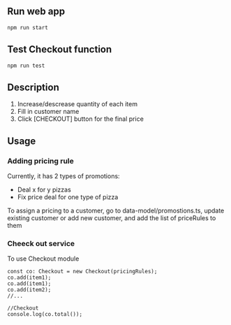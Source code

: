## Run web app
```bash
npm run start
```

## Test Checkout function
```bash
npm run test
```

## Description
1. Increase/descrease quantity of each item
2. Fill in customer name
3. Click [CHECKOUT] button for the final price


## Usage
### Adding pricing rule
Currently, it has 2 types of promotions:
- Deal x for y pizzas
- Fix price deal for one type of pizza

To assign a pricing to a customer, go to data-model/promostions.ts, update existing customer or add new customer, and add the list of priceRules to them

### Cheeck out service
To use Checkout module
```typesript
const co: Checkout = new Checkout(pricingRules);
co.add(item1);
co.add(item1);
co.add(item2);
//...

//Checkout
console.log(co.total());
```